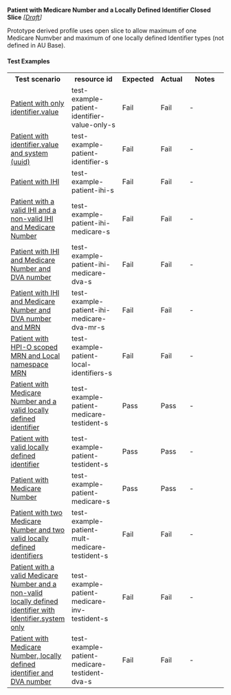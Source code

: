 **Patient with Medicare Number and a Locally Defined Identifier Closed Slice** *[[Draft](http://hl7.org/fhir/r4/valueset-publication-status.html)]*

Prototype derived profile uses open slice to allow maximum of one Medicare Numvber and maximum of one locally defined Identifier types (not defined in AU Base).

#### Test Examples

<table class="list" style="width:100%">
    <colgroup>
       <col span="1" style="width: 19%;"/>
       <col span="1" style="width: 25%;"/>
       <col span="1" style="width: 10%;"/>
       <col span="1" style="width: 10%;"/>
       <col span="1" style="width: 20%;"/>
    </colgroup>
	<tbody>
      <tr>
        <th>Test scenario</th>
        <th>resource id</th>
        <th>Expected</th>
        <th>Actual</th>
		<th>Notes</th>
      </tr>
      <tr>
        <td><a href="Patient-test-example-patient-identifier-value-only-s.html">Patient with only identifier.value</a></td>
        <td>test-example-patient-identifier-value-only-s</td>
        <td>Fail</td>
        <td>Fail</td>
        <td>-</td>
      </tr>
      <tr>
        <td><a href="Patient-test-example-patient-identifier-s.html">Patient with identifier.value and system (uuid)</a></td>
        <td>test-example-patient-identifier-s</td>
        <td>Fail</td>
        <td>Fail</td>
        <td>-</td>
      </tr>
      <tr>
        <td><a href="Patient-test-example-patient-ihi-s.html">Patient with IHI</a></td>
        <td>test-example-patient-ihi-s</td>
        <td>Fail</td>
        <td>Fail</td>
        <td>-</td>
      </tr>
      <tr>
        <td><a href="Patient-test-example-patient-ihi-medicare-s.html">Patient with a valid IHI and a non-valid IHI and Medicare Number</a></td>
        <td>test-example-patient-ihi-medicare-s</td>
        <td>Fail</td>
        <td>Fail</td>
        <td>-</td>
      </tr>
      <tr>
        <td><a href="Patient-test-example-patient-ihi-medicare-dva-s.html">Patient with IHI and Medicare Number and DVA number</a></td>
        <td>test-example-patient-ihi-medicare-dva-s</td>
        <td>Fail</td>
        <td>Fail</td>
        <td>-</td>
      </tr>
      <tr>
        <td><a href="Patient-test-example-patient-ihi-medicare-dva-mr-s.html">Patient with IHI and Medicare Number and DVA number and MRN</a></td>
        <td>test-example-patient-ihi-medicare-dva-mr-s</td>
        <td>Fail</td>
        <td>Fail</td>
        <td>-</td>
      </tr>
      <tr>
        <td><a href="Patient-test-example-patient-local-identifiers-s.html">Patient with HPI-O scoped MRN and Local namespace MRN</a></td>
        <td>test-example-patient-local-identifiers-s</td>
        <td>Fail</td>
        <td>Fail</td>
        <td>-</td>
      </tr>
      <tr>
        <td><a href="Patient-test-example-patient-medicare-testident-s.html">Patient with Medicare Number and a valid locally defined identifier</a></td>
        <td>test-example-patient-medicare-testident-s</td>
        <td>Pass</td>
        <td>Pass</td>
        <td>-</td>
      </tr>
      <tr>
        <td><a href="Patient-test-example-patient-testident-s.html">Patient with valid locally defined identifier</a></td>
        <td>test-example-patient-testident-s</td>
        <td>Pass</td>
        <td>Pass</td>
        <td>-</td>
      </tr>
      <tr>
        <td><a href="Patient-test-example-patient-medicare-s.html">Patient with Medicare Number</a></td>
        <td>test-example-patient-medicare-s</td>
        <td>Pass</td>
        <td>Pass</td>
        <td>-</td>
      </tr>
      <tr>
        <td><a href="Patient-test-example-patient-mult-medicare-testident-s.html">Patient with two Medicare Number and two valid locally defined identifiers</a></td>
        <td>test-example-patient-mult-medicare-testident-s</td>
        <td>Fail</td>
        <td>Fail</td>
        <td>-</td>
      </tr>
      <tr>
        <td><a href="Patient-test-example-patient-medicare-inv-testident-s.html">Patient with a valid Medicare Number and a non-valid locally defined identifier with Identifier.system only</a></td>
        <td>test-example-patient-medicare-inv-testident-s</td>
        <td>Fail</td>
        <td>Fail</td>
        <td>-</td>
      </tr>
      <tr>
        <td><a href="Patient-test-example-patient-medicare-testident-dva-s.html">Patient with Medicare Number, locally defined identifier and DVA number</a></td>
        <td>test-example-patient-medicare-testident-dva-s</td>
        <td>Fail</td>
        <td>Fail</td>
        <td>-</td>
      </tr>
     </tbody>
</table>